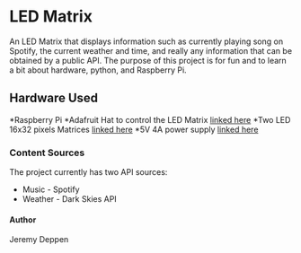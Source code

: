 # LED Matrix

An LED Matrix that displays information such as currently playing song on Spotify, the current weather and time, and really any information that can be obtained by a public API.
The purpose of this project is for fun and to learn a bit about hardware, python, and Raspberry Pi.

## Hardware Used

*Raspberry Pi
*Adafruit Hat to control the LED Matrix [linked here](https://www.adafruit.com/product/2345)
*Two LED 16x32 pixels Matrices [linked here](https://www.adafruit.com/product/420)
*5V 4A power supply [linked here](https://www.adafruit.com/product/1466)

### Content Sources
The project currently has two API sources:
 * Music - Spotify
 * Weather - Dark Skies API
 
#### Author
Jeremy Deppen

